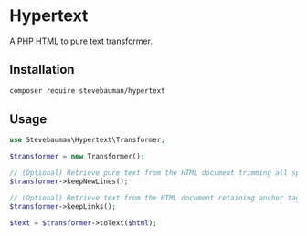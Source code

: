 # Hypertext

A PHP HTML to pure text transformer.

## Installation

```bash
composer require stevebauman/hypertext
```

## Usage

```php
use Stevebauman\Hypertext\Transformer;

$transformer = new Transformer();

// (Optional) Retrieve pure text from the HTML document trimming all spacing.
$transformer->keepNewLines();

// (Optional) Retrieve text from the HTML document retaining anchor tags and their href attribute.
$transformer->keepLinks();

$text = $transformer->toText($html);
```
